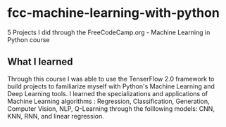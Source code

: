 # fcc-machine-learning-with-python
5 Projects I did through the FreeCodeCamp.org - Machine Learning in Python course

## What I learned 
Through this course I was able to use the TenserFlow 2.0 framework to build projects to familiarize myself with Python's Machine Learning and Deep Learning tools. 
I learned the specializations and applications of Machine Learning algorithms : Regression, Classification, Generation, Computer Vision, NLP, Q-Learning through the folllowing models: CNN, KNN, RNN, and linear regression.
